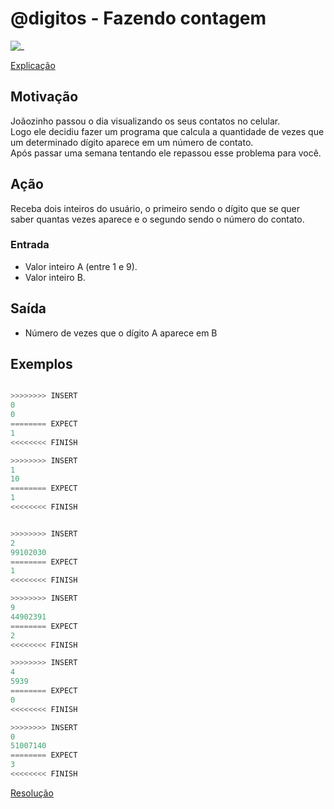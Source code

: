 # @digitos - Fazendo contagem

![_](cover.jpg)

[Explicação](https://youtu.be/1zT-Y0Zb1K0)

## Motivação

Joãozinho passou o dia visualizando os seus contatos no celular.  
Logo ele decidiu fazer um programa que calcula a quantidade de vezes que um determinado dígito aparece em um número de contato.  
Após passar uma semana tentando ele repassou esse problema para você.  

## Ação

Receba dois inteiros do usuário, o primeiro sendo o dígito que se quer saber quantas vezes aparece e o segundo sendo o número do contato.

### Entrada

* Valor inteiro A (entre 1 e 9).
* Valor inteiro B.

## Saída

* Número de vezes que o dígito A aparece em B  

## Exemplos

```py

>>>>>>>> INSERT
0
0
======== EXPECT
1
<<<<<<<< FINISH
```

```py
>>>>>>>> INSERT
1
10
======== EXPECT
1
<<<<<<<< FINISH


>>>>>>>> INSERT
2
99102030
======== EXPECT
1
<<<<<<<< FINISH
```

```py
>>>>>>>> INSERT
9
44902391
======== EXPECT
2
<<<<<<<< FINISH
```

```py
>>>>>>>> INSERT
4
5939
======== EXPECT
0
<<<<<<<< FINISH
```

```py
>>>>>>>> INSERT
0
51007140
======== EXPECT
3
<<<<<<<< FINISH
```

[Resolução](https://youtu.be/utRdA8SwBzA)
